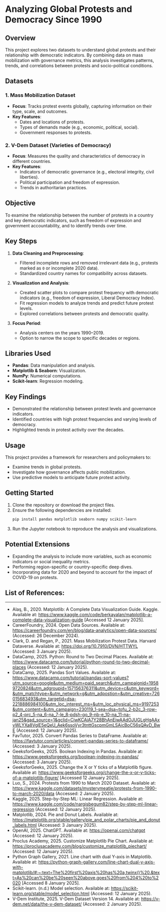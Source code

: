 # **Analyzing Global Protests and Democracy Since 1990**

## **Overview**
This project explores two datasets to understand global protests and their relationship with democratic indicators. By combining data on mass mobilization with governance metrics, this analysis investigates patterns, trends, and correlations between protests and socio-political conditions.

## **Datasets**
### 1. **Mass Mobilization Dataset**
- **Focus**: Tracks protest events globally, capturing information on their type, scale, and outcomes.
- **Key Features**:
  - Dates and locations of protests.
  - Types of demands made (e.g., economic, political, social).
  - Government responses to protests.

### 2. **V-Dem Dataset (Varieties of Democracy)**
- **Focus**: Measures the quality and characteristics of democracy in different countries.
- **Key Features**:
  - Indicators of democratic governance (e.g., electoral integrity, civil liberties).
  - Political participation and freedom of expression.
  - Trends in authoritarian practices.

## **Objective**
To examine the relationship between the number of protests in a country and key democratic indicators, such as freedom of expression and government accountability, and to identify trends over time.

## **Key Steps**
1. **Data Cleaning and Preprocessing**:
   - Filtered incomplete rows and removed irrelevant data (e.g., protests marked as `0` or incomplete 2020 data).
   - Standardized country names for compatibility across datasets.
   
2. **Visualization and Analysis**:
   - Created scatter plots to compare protest frequency with democratic indicators (e.g., freedom of expression, Liberal Democracy Index).
   - Fit regression models to analyze trends and predict future protest levels.
   - Explored correlations between protests and democratic quality.

3. **Focus Period**:
   - Analysis centers on the years 1990–2019.
   - Option to narrow the scope to specific decades or regions.

## **Libraries Used**
- **Pandas**: Data manipulation and analysis.
- **Matplotlib & Seaborn**: Visualization.
- **NumPy**: Numerical computations.
- **Scikit-learn**: Regression modeling.

## **Key Findings**
- Demonstrated the relationship between protest levels and governance indicators.
- Identified countries with high protest frequencies and varying levels of democracy.
- Highlighted trends in protest activity over the decades.

## **Usage**
This project provides a framework for researchers and policymakers to:
- Examine trends in global protests.
- Investigate how governance affects public mobilization.
- Use predictive models to anticipate future protest activity.

## **Getting Started**
1. Clone the repository or download the project files.
2. Ensure the following dependencies are installed:
   ```bash
   pip install pandas matplotlib seaborn numpy scikit-learn
   ```
3. Run the Jupyter notebook to reproduce the analysis and visualizations.

## **Potential Extensions**
- Expanding the analysis to include more variables, such as economic indicators or social inequality metrics.
- Performing region-specific or country-specific deep dives.
- Incorporating data for 2020 and beyond to account for the impact of COVID-19 on protests.


## **List of References:**
***
- Alaş, B., 2020. Matplotlib: A Complete Data Visualization Guide. Kaggle. Available at: https://www.kaggle.com/code/berkayalan/matplotlib-a-complete-data-visualization-guide [Accessed 12 January 2025].
- CareerFoundry, 2024. Open Data Sources. Available at: https://careerfoundry.com/en/blog/data-analytics/open-data-sources/ (Accessed: 26 December 2024).
- Clark, D. and Regan, P., 2021. Mass Mobilization Protest Data. Harvard Dataverse. Available at: https://doi.org/10.7910/DVN/HTTWYL (Accessed: 3 January 2025).
- DataCamp, 2025. Python: Round to Two Decimal Places. Available at: https://www.datacamp.com/tutorial/python-round-to-two-decimal-places (Accessed: 12 January 2025).
- DataCamp, 2025. Pandas Sort Values. Available at: https://www.datacamp.com/tutorial/pandas-sort-values?utm_source=google&utm_medium=paid_search&utm_campaignid=19589720824&utm_adgroupid=157156376311&utm_device=c&utm_keyword=&utm_matchtype=&utm_network=g&utm_adpostion=&utm_creative=726015683493&utm_targetid=dsa-2218886984100&utm_loc_interest_ms=&utm_loc_physical_ms=9197253&utm_content=&utm_campaign=230119_1-sea~dsa~tofu_2-b2c_3-row-p2_4-prc_5-na_6-na_7-le_8-pdsh-go_9-nb-e_10-na_11-na-jan25&gad_source=1&gclid=CjwKCAiA7Y28BhAnEiwAAdOJUGLgHgAAxvWLYXa8VglE5eQeU_Aek6ssoVyr3tnttGscpmGmLSAicBoC56sQAvD_BwE (Accessed: 12 January 2025).
- FavTutor, 2025. Convert Pandas Series to DataFrame. Available at: https://favtutor.com/articles/convert-pandas-series-to-dataframe/ (Accessed: 3 January 2025).
- GeeksforGeeks, 2025. Boolean Indexing in Pandas. Available at: https://www.geeksforgeeks.org/boolean-indexing-in-pandas/ (Accessed: 3 January 2025).
- GeeksforGeeks, 2025. Change the X or Y ticks of a Matplotlib figure. Available at: https://www.geeksforgeeks.org/change-the-x-or-y-ticks-of-a-matplotlib-figure/ [Accessed 12 January 2025].
- Luo, S., 2024. Protests from 1990 to March 2020 Dataset. Available at: https://www.kaggle.com/datasets/mysterymeatie/protests-from-1990-to-march-2020/data (Accessed: 2 January 2025).
- Kaggle, 2025. Step-by-Step ML: Linear Regression. Available at: https://www.kaggle.com/code/nargisbegum82/step-by-step-ml-linear-regression (Accessed: 12 January 2025).
- Matplotlib, 2024. Pie and Donut Labels. Available at: https://matplotlib.org/stable/gallery/pie_and_polar_charts/pie_and_donut_labels.html (Accessed: 3 January 2025).
- OpenAI, 2025. ChatGPT. Available at: https://openai.com/chatgpt (Accessed: 12 January 2025).
- Proclus Academy, 2025. Customize Matplotlib Pie Chart. Available at: https://proclusacademy.com/blog/customize_matplotlib_piechart/ (Accessed: 12 January 2025).
- Python Graph Gallery, 2021. Line chart with dual Y-axis in Matplotlib. Available at: https://python-graph-gallery.com/line-chart-dual-y-axis-with-matplotlib/#:~:text=The%20first%20axis%20has%20a,twinx()%20.&text=As%20can%20be%20seen%20above,goes%20from%204%20to%2020 [Accessed 8 January 2025].
- Scikit-learn. (n.d.) Model selection. Available at: https://scikit-learn.org/stable/model_selection.html (Accessed: 12 January 2025).
- V-Dem Institute, 2025. V-Dem Dataset Version 14. Available at: https://v-dem.net/data/the-v-dem-dataset/ (Accessed: 2 January 2025).
